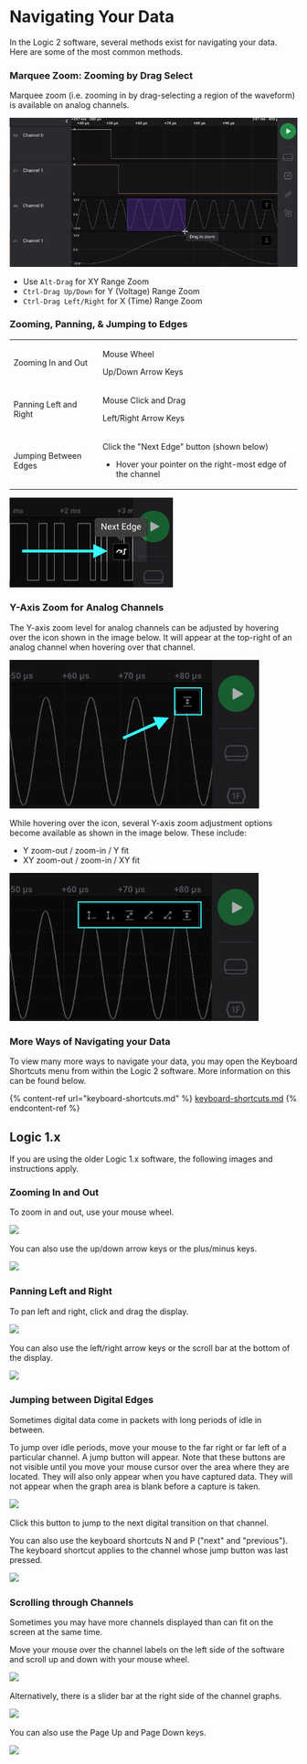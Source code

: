 # Navigating Your Data

In the Logic 2 software, several methods exist for navigating your data. Here are some of the most common methods.

### Marquee Zoom: Zooming by Drag Select

Marquee zoom (i.e. zooming in by drag-selecting a region of the waveform) is available on analog channels.

![Marquee Zoom](<../../.gitbook/assets/Screen Shot 2022-06-07 at 4.06.58 PM.png>)

* Use `Alt-Drag` for XY Range Zoom&#x20;
* `Ctrl-Drag Up/Down` for Y (Voltage) Range Zoom
* `Ctrl-Drag Left/Right` for X (Time) Range Zoom

### Zooming, Panning, & Jumping to Edges

|                        |                                                                                                                             |
| ---------------------- | --------------------------------------------------------------------------------------------------------------------------- |
| Zooming In and Out     | <p>Mouse Wheel</p><p>Up/Down Arrow Keys</p>                                                                                 |
| Panning Left and Right | <p>Mouse Click and Drag</p><p>Left/Right Arrow Keys</p>                                                                     |
| Jumping Between Edges  | <p>Click the "Next Edge" button (shown below)</p><ul><li>Hover your pointer on the right-most edge of the channel</li></ul> |

!["Next Edge" button](<../../.gitbook/assets/Screen Shot 2021-02-10 at 5.25.27 PM (2).png>)

### Y-Axis Zoom for Analog Channels

The Y-axis zoom level for analog channels can be adjusted by hovering over the icon shown in the image below. It will appear at the top-right of an analog channel when hovering over that channel.

![Y-Axis icon at the top right of an analog channel](<../../.gitbook/assets/Screen Shot 2021-08-16 at 6.35.06 PM.png>)

While hovering over the icon, several Y-axis zoom adjustment options become available as shown in the image below. These include:

* Y zoom-out / zoom-in / Y fit
* XY zoom-out / zoom-in / XY fit

![Y-axis zoom options](<../../.gitbook/assets/Screen Shot 2021-08-16 at 6.28.50 PM.png>)

### More Ways of Navigating your Data

To view many more ways to navigate your data, you may open the Keyboard Shortcuts menu from within the Logic 2 software. More information on this can be found below.

{% content-ref url="keyboard-shortcuts.md" %}
[keyboard-shortcuts.md](keyboard-shortcuts.md)
{% endcontent-ref %}



## Logic 1.x

If you are using the older Logic 1.x software, the following images and instructions apply.

### **Zooming In and Out**

To zoom in and out, use your mouse wheel.

![](https://trello-attachments.s3.amazonaws.com/57215c93d776ced6a7215d8a/249x283/2008f4ef03753ebbe6a282018f06dbe5/scroll\_wheel.png)

You can also use the up/down arrow keys or the plus/minus keys.

![](https://trello-attachments.s3.amazonaws.com/57215c93d776ced6a7215d8a/273x188/a9bac0dbe79f297950035a106b0eefbf/up\_down\_buttons.png)

### **Panning Left and Right**

To pan left and right, click and drag the display.

![](https://trello-attachments.s3.amazonaws.com/57215c93d776ced6a7215d8a/437x341/e0963c9cf75cf6a06be4805850c0f65a/drag\_left\_right.png)

You can also use the left/right arrow keys or the scroll bar at the bottom of the display.

![](https://trello-attachments.s3.amazonaws.com/57215c93d776ced6a7215d8a/273x188/87df6478443d7b156737342fa1a7e6ce/left\_right\_buttons.png)

### **Jumping between Digital Edges**

Sometimes digital data come in packets with long periods of idle in between.

To jump over idle periods, move your mouse to the far right or far left of a particular channel. A jump button will appear. Note that these buttons are not visible until you move your mouse cursor over the area where they are located. They will also only appear when you have captured data. They will not appear when the graph area is blank before a capture is taken.

![](https://trello-attachments.s3.amazonaws.com/57215c93d776ced6a7215d8a/510x151/c1748c9fa5ee0223a5b0782f786abd24/jump\_buttons.png)

Click this button to jump to the next digital transition on that channel.

You can also use the keyboard shortcuts N and P ("next" and "previous"). The keyboard shortcut applies to the channel whose jump button was last pressed.

![](https://trello-attachments.s3.amazonaws.com/57215c93d776ced6a7215d8a/420x295/95f1512239d9b22d4ad60a3471fb36cd/next\_previous\_keys.png)

### **Scrolling through Channels**

Sometimes you may have more channels displayed than can fit on the screen at the same time.

Move your mouse over the channel labels on the left side of the software and scroll up and down with your mouse wheel.

![](https://trello-attachments.s3.amazonaws.com/57215c93d776ced6a7215d8a/582x421/ee64d2010497becae659f47e96c0b106/scroll\_channels.png)

Alternatively, there is a slider bar at the right side of the channel graphs.

![](https://trello-attachments.s3.amazonaws.com/57215c93d776ced6a7215d8a/115x427/447ed7ae2978028dbc08eca2674b4407/slider\_bar.png)

You can also use the Page Up and Page Down keys.

![](https://trello-attachments.s3.amazonaws.com/57215c93d776ced6a7215d8a/413x273/23cfe0e0b5c6d37bcae1cfa2ba411d76/page\_up\_page\_down.png)
